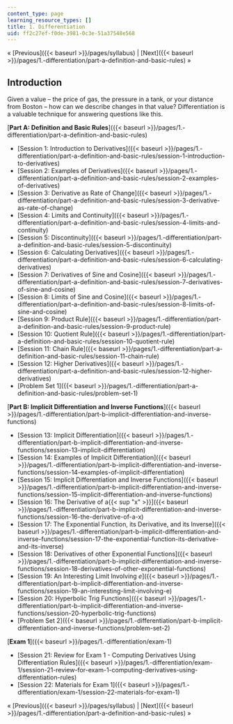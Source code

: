 ```yaml
---
content_type: page
learning_resource_types: []
title: 1. Differentiation
uid: ff2c27ef-f0de-3981-0c3e-51a37548e568
---
```


« [Previous]({{< baseurl >}}/pages/syllabus) | [Next]({{< baseurl >}}/pages/1.-differentiation/part-a-definition-and-basic-rules) »

Introduction
------------

Given a value – the price of gas, the pressure in a tank, or your distance from Boston – how can we describe changes in that value? Differentiation is a valuable technique for answering questions like this.

[**Part A: Definition and Basic Rules**]({{< baseurl >}}/pages/1.-differentiation/part-a-definition-and-basic-rules)

*   [Session 1: Introduction to Derivatives]({{< baseurl >}}/pages/1.-differentiation/part-a-definition-and-basic-rules/session-1-introduction-to-derivatives)
*   [Session 2: Examples of Derivatives]({{< baseurl >}}/pages/1.-differentiation/part-a-definition-and-basic-rules/session-2-examples-of-derivatives)
*   [Session 3: Derivative as Rate of Change]({{< baseurl >}}/pages/1.-differentiation/part-a-definition-and-basic-rules/session-3-derivative-as-rate-of-change)
*   [Session 4: Limits and Continuity]({{< baseurl >}}/pages/1.-differentiation/part-a-definition-and-basic-rules/session-4-limits-and-continuity)
*   [Session 5: Discontinuity]({{< baseurl >}}/pages/1.-differentiation/part-a-definition-and-basic-rules/session-5-discontinuity)
*   [Session 6: Calculating Derivatives]({{< baseurl >}}/pages/1.-differentiation/part-a-definition-and-basic-rules/session-6-calculating-derivatives)
*   [Session 7: Derivatives of Sine and Cosine]({{< baseurl >}}/pages/1.-differentiation/part-a-definition-and-basic-rules/session-7-derivatives-of-sine-and-cosine)
*   [Session 8: Limits of Sine and Cosine]({{< baseurl >}}/pages/1.-differentiation/part-a-definition-and-basic-rules/session-8-limits-of-sine-and-cosine)
*   [Session 9: Product Rule]({{< baseurl >}}/pages/1.-differentiation/part-a-definition-and-basic-rules/session-9-product-rule)
*   [Session 10: Quotient Rule]({{< baseurl >}}/pages/1.-differentiation/part-a-definition-and-basic-rules/session-10-quotient-rule)
*   [Session 11: Chain Rule]({{< baseurl >}}/pages/1.-differentiation/part-a-definition-and-basic-rules/session-11-chain-rule)
*   [Session 12: Higher Derivatives]({{< baseurl >}}/pages/1.-differentiation/part-a-definition-and-basic-rules/session-12-higher-derivatives)
*   [Problem Set 1]({{< baseurl >}}/pages/1.-differentiation/part-a-definition-and-basic-rules/problem-set-1)

[**Part B: Implicit Differentiation and Inverse Functions**]({{< baseurl >}}/pages/1.-differentiation/part-b-implicit-differentiation-and-inverse-functions)

*   [Session 13: Implicit Differentiation]({{< baseurl >}}/pages/1.-differentiation/part-b-implicit-differentiation-and-inverse-functions/session-13-implicit-differentiation)
*   [Session 14: Examples of Implicit Differentiation]({{< baseurl >}}/pages/1.-differentiation/part-b-implicit-differentiation-and-inverse-functions/session-14-examples-of-implicit-differentiation)
*   [Session 15: Implicit Differentiation and Inverse Functions]({{< baseurl >}}/pages/1.-differentiation/part-b-implicit-differentiation-and-inverse-functions/session-15-implicit-differentiation-and-inverse-functions)
*   [Session 16: The Derivative of a{{< sup "x" >}}]({{< baseurl >}}/pages/1.-differentiation/part-b-implicit-differentiation-and-inverse-functions/session-16-the-derivative-of-a-x)
*   [Session 17: The Exponential Function, its Derivative, and its Inverse]({{< baseurl >}}/pages/1.-differentiation/part-b-implicit-differentiation-and-inverse-functions/session-17-the-exponential-function-its-derivative-and-its-inverse)
*   [Session 18: Derivatives of other Exponential Functions]({{< baseurl >}}/pages/1.-differentiation/part-b-implicit-differentiation-and-inverse-functions/session-18-derivatives-of-other-exponential-functions)
*   [Session 19: An Interesting Limit Involving _e_]({{< baseurl >}}/pages/1.-differentiation/part-b-implicit-differentiation-and-inverse-functions/session-19-an-interesting-limit-involving-e)
*   [Session 20: Hyperbolic Trig Functions]({{< baseurl >}}/pages/1.-differentiation/part-b-implicit-differentiation-and-inverse-functions/session-20-hyperbolic-trig-functions)
*   [Problem Set 2]({{< baseurl >}}/pages/1.-differentiation/part-b-implicit-differentiation-and-inverse-functions/problem-set-2)

[**Exam 1**]({{< baseurl >}}/pages/1.-differentiation/exam-1)

*   [Session 21: Review for Exam 1 - Computing Derivatives Using Differentiation Rules]({{< baseurl >}}/pages/1.-differentiation/exam-1/session-21-review-for-exam-1-computing-derivatives-using-differentiation-rules)
*   [Session 22: Materials for Exam 1]({{< baseurl >}}/pages/1.-differentiation/exam-1/session-22-materials-for-exam-1)

« [Previous]({{< baseurl >}}/pages/syllabus) | [Next]({{< baseurl >}}/pages/1.-differentiation/part-a-definition-and-basic-rules) »